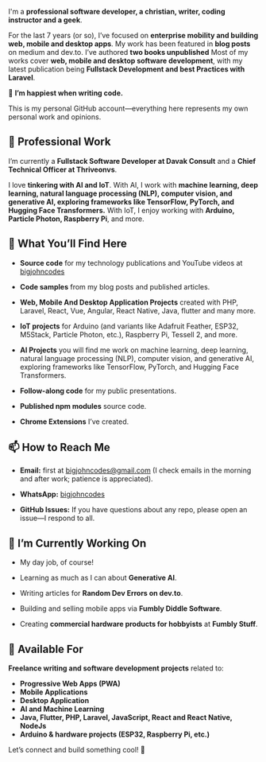 
I'm a **professional software developer, a christian, writer, coding instructor and a geek**.  

For the last 7 years (or so), I’ve focused on **enterprise mobility and building web, mobile and desktop apps**. My work has been featured in **blog posts** on medium and dev.to. I’ve authored **two books unpublished** Most of my works cover **web, mobile and desktop software development**, with my latest publication being **Fullstack Development and best Practices with Laravel**.  

🚀 **I’m happiest when writing code.**  

This is my personal GitHub account—everything here represents my own personal work and opinions.  

## 💼 Professional Work  
I’m currently a **Fullstack Software Developer at Davak Consult** and a **Chief Technical Officer at Thriveonvs**.  

I love **tinkering with AI and IoT**. With AI, I work with **machine learning, deep learning, natural language processing (NLP), computer vision, and generative AI, exploring frameworks like TensorFlow, PyTorch, and Hugging Face Transformers.** With IoT, I enjoy working with **Arduino, Particle Photon, Raspberry Pi**, and more.  

## 📂 What You’ll Find Here  
- **Source code** for my technology publications and YouTube videos at [bigjohncodes](https://m.youtube.com/@bigjohncodes)
- **Code samples** from my blog posts and published articles.
- **Web, Mobile And Desktop Application Projects** created with PHP, Laravel, React, Vue, Angular, React Native, Java, flutter and many more.
- **IoT projects** for Arduino (and variants like Adafruit Feather, ESP32, M5Stack, Particle Photon, etc.), Raspberry Pi, Tessell 2, and more.
- **AI Projects** you will find me work on machine learning, deep learning, natural language processing (NLP), computer vision, and generative AI, exploring frameworks like TensorFlow, PyTorch, and Hugging Face Transformers.
  
- **Follow-along code** for my public presentations.  
- **Published npm modules** source code.  
- **Chrome Extensions** I’ve created.  

## 📫 How to Reach Me  
- **Email:** first at  [bigjohncodes@gmail.com](mailto:bigjohncodes@gmail.com) (I check emails in the morning and after work; patience is appreciated).
  
- **WhatsApp:** [bigjohncodes](https://wa.link/sq8yas)
  
- **GitHub Issues:** If you have questions about any repo, please open an issue—I respond to all.  

## 🔭 I’m Currently Working On  
- My day job, of course!  
- Learning as much as I can about **Generative AI**.  
- Writing articles for **Random Dev Errors on dev.to**.
  
- Building and selling mobile apps via **Fumbly Diddle Software**.  
- Creating **commercial hardware products for hobbyists** at **Fumbly Stuff**.  

## 🤔 Available For  
**Freelance writing and software development projects** related to:  
- **Progressive Web Apps (PWA)**  
- **Mobile Applications**  
- **Desktop Application**
- **AI and Machine Learning**
- **Java, Flutter, PHP, Laravel, JavaScript, React and React Native, NodeJs**
- **Arduino & hardware projects (ESP32, Raspberry Pi, etc.)**  

Let’s connect and build something cool! 🚀  

